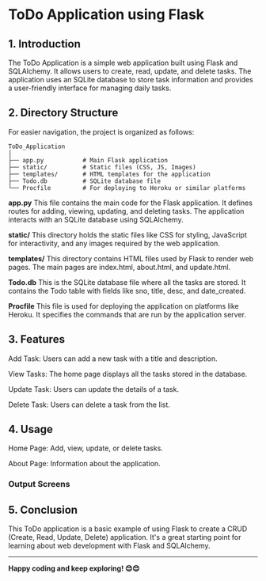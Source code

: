 # **ToDo Application using Flask**

## **1. Introduction**

The ToDo Application is a simple web application built using Flask and SQLAlchemy. It allows users to create, read, update, and delete tasks. The application uses an SQLite database to store task information and provides a user-friendly interface for managing daily tasks.

## **2. Directory Structure**

For easier navigation, the project is organized as follows:

```plaintext
ToDo_Application
│
├── app.py           # Main Flask application
├── static/          # Static files (CSS, JS, Images)
├── templates/       # HTML templates for the application
├── Todo.db          # SQLite database file
└── Procfile         # For deploying to Heroku or similar platforms
```

**app.py**
This file contains the main code for the Flask application. It defines routes for adding, viewing, updating, and deleting tasks. The application interacts with an SQLite database using SQLAlchemy.


**static/**
This directory holds the static files like CSS for styling, JavaScript for interactivity, and any images required by the web application.


**templates/**
This directory contains HTML files used by Flask to render web pages. The main pages are index.html, about.html, and update.html.


**Todo.db**
This is the SQLite database file where all the tasks are stored. It contains the Todo table with fields like sno, title, desc, and date_created.


**Procfile**
This file is used for deploying the application on platforms like Heroku. It specifies the commands that are run by the application server.


## **3. Features**
Add Task: Users can add a new task with a title and description.

View Tasks: The home page displays all the tasks stored in the database.

Update Task: Users can update the details of a task.

Delete Task: Users can delete a task from the list.

## **4. Usage**
Home Page: Add, view, update, or delete tasks.

About Page: Information about the application.

### **Output Screens**


## **5. Conclusion**
This ToDo application is a basic example of using Flask to create a CRUD (Create, Read, Update, Delete) application. It's a great starting point for learning about web development with Flask and SQLAlchemy.

---

**Happy coding and keep exploring! 😊😊**
